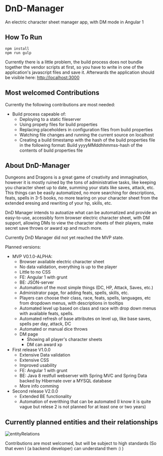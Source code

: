 # DnD-Manager

An electric character sheet manager app, with DM mode in Angular 1

## How To Run

```
npm install
npm run gulp
```

Currently there is a little problem, the build process does not bundle together
the vendor scripts at first, so you have to write in one of the application's javascript files and save it.
Afterwards the application should be visible here: [http://localhost:3000](http://localhost:3000)

## Most welcomed Contributions

Currently the following contributions are most needed:
* Build process capeable of:
  * Deploying to a static fileserver
  * Using propety files for build properties
  * Replacing placeholders in configuration files from build properties
  * Watching file changes and running the current source on localhost
  * Creating a build timestamp with the hash of the build properties file in the following format: Build yyyyMMddhhmmss-hash of the contents of build properties file
  
## About DnD-Manager

Dungeons and Dragons is a great game of creativity and immagination, however it is mostly ruined by the tons of administrative tasks, like keeping you character sheet up to date, summing your stats like saves, attack, etc.
This things can be easily automatized, no more searching for descriptions, feats, spells in 3-5 books, no more tearing on your character sheet from the extended eresing and rewriting of your hp, skills, etc.

DnD Manager intends to autoatize what can be automatized and provide an easy-to-use, accessibly form browser electric character sheet, with DM support, allowing DMs to view the character sheets of their players, make secret save throws or award xp and much more.

Currently DnD Manager did not yet reached the MVP state. 

Planned versions:
* MVP V0.1.0-ALPHA:
  * Browser available electric character sheet
  * No data validation, everything is up to the player
  * Little to no CSS
  * FE: Angular 1 with grunt
  * BE: JSON-server
  * Automation of the most simple things (DC, HP, Attack, Saves, etc.)
  * Administrator page, for adding feats, spells, skills, etc.
  * Players can choose their class, race, feats, spells, languages, etc from dropdown menus, with descriptions in tooltips
  * Automated level up based on class and race with drop down menus with available feats, spells.
  * Automated refresh of base attributes on level up, like base saves, spells per day, attack, DC
  * Automated or manual dice throws
  * DM page
    * Showing all player's character sheets
    * DM can award xp
* First release V1.0.0
  * Extensive Data validation
  * Extensive CSS
  * Improved usability
  * FE: Angular 1 with grunt
  * BE: Java 8 restfull webserver with Spring MVC and Spring Data backed by Hibernate over a MYSQL database
  * More info comming
* Second release V2.0.0
  * Extended BE functionality
  * Automation of everithing that can be automated (I know it is quite vague but relese 2 is not planned for at least one or two years)

## Currently planned entities and their relationships

![entityRelations](https://github.com/egyketted/DnD-Manager/blob/master/entityRelationDiagram.jpg)

Contributions are most welcomed, but will be subject to high standards (So that even I (a backend developer) can understand them :) )
